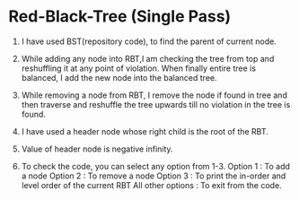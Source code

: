 # Red-Black-Tree (Single Pass)


1) I have used BST(repository code), to find the parent of current node.

2) While adding any node into RBT,I am checking the tree from top and reshuffling it at any point of violation. When finally entire tree is balanced, I add the new node into the balanced tree.

3) While removing a node from RBT, I remove the node if found in tree and then traverse and reshuffle the tree upwards till no violation in the tree is found.

4) I have used a header node whose right child is the root of the RBT.

5) Value of header node is negative infinity.

6) To check the code, you can select any option from 1-3. 
   Option 1 : To add a node
   Option 2 : To remove a node
   Option 3 : To print the in-order and level order of the current RBT
   All other options : To exit from the code.
